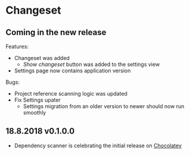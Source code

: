 # Changeset

## Coming in the new release

Features:

- Changeset was added
  - *Show changeset* button was added to the settings view
- Settings page now contains application version

Bugs:

- Project reference scanning logic was updated
- Fix Settings upater 
  - Settings migration from an older version to newer should now run smoothly

## 18.8.2018 v0.1.0.0

- Dependency scanner is celebrating the initial release on [Chocolatey](https://chocolatey.org/packages/dependency-scanner)